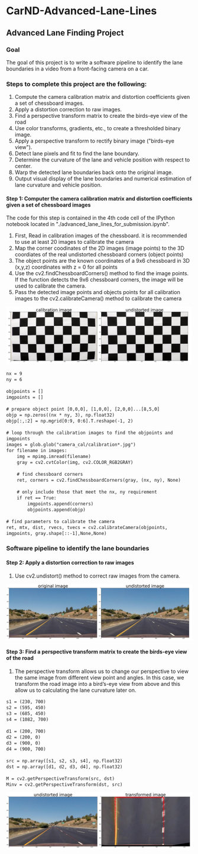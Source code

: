 # CarND-Advanced-Lane-Lines

## Advanced Lane Finding Project

### Goal
The goal of this project is to write a software pipeline to identify the lane boundaries in a video from a front-facing camera on a car. 

### Steps to complete this project are the following:
1. Compute the camera calibration matrix and distortion coefficients given a set of chessboard images.
2. Apply a distortion correction to raw images.
3. Find a perspective transform matrix to create the birds-eye view of the road
4. Use color transforms, gradients, etc., to create a thresholded binary image.
5. Apply a perspective transform to rectify binary image ("birds-eye view").
6. Detect lane pixels and fit to find the lane boundary.
7. Determine the curvature of the lane and vehicle position with respect to center.
8. Warp the detected lane boundaries back onto the original image.
9. Output visual display of the lane boundaries and numerical estimation of lane curvature and vehicle position.

#### Step 1: Computer the camera calibration matrix and distortion coefficients given a set of chessboard images

The code for this step is contained in the 4th code cell of the IPython notebook located in "./advanced_lane_lines_for_submission.ipynb".

1. First, Read in calibration images of the chessboard.  it is recommended to use at least 20 images to calibrate the camera
2. Map the corner coodinates of the 2D images (image points) to the 3D coordiates of the real undistorted chessboard corners (object points)
3. The object points are the known coordinates of a 9x6 chessboard in 3D (x,y,z) coordinates with z = 0 for all points
4. Use the cv2.findChessboardCorners() method to find the image points.  If the function detects the 9x6 chessboard corners, the image will be used to calibrate the camera.
5. Pass the detected image points and objects points for all calibration images to the cv2.calibrateCamera() method to calibrate the camera

![ScreenShot](image1.png)

```
nx = 9   
ny = 6

objpoints = []
imgpoints = []

# prepare object point [0,0,0], [1,0,0], [2,0,0]...[8,5,0]
objp = np.zeros((nx * ny, 3), np.float32)
objp[:,:2] = np.mgrid[0:9, 0:6].T.reshape(-1, 2)

# loop through the calibration images to find the objpoints and imgpoints
images = glob.glob("camera_cal/calibration*.jpg")
for filename in images:
    img = mpimg.imread(filename)
    gray = cv2.cvtColor(img, cv2.COLOR_RGB2GRAY)

    # find chessboard corners
    ret, corners = cv2.findChessboardCorners(gray, (nx, ny), None)

    # only include those that meet the nx, ny requirement 
    if ret == True:
        imgpoints.append(corners)
        objpoints.append(objp)

# find parameters to calibrate the camera
ret, mtx, dist, rvecs, tvecs = cv2.calibrateCamera(objpoints, imgpoints, gray.shape[::-1],None,None)

```


### Software pipeline to identify the lane boundaries 
#### Step 2: Apply a distortion correction to raw images

1. Use cv2.undistort() method to correct raw images from the camera. 

![ScreenShot](image2.png)


#### Step 3: Find a perspective transform matrix to create the birds-eye view of the road

1. The perspective transform allows us to change our perspective to view the same image from different view point and angles.  In this case, we transform the road image into a bird’s-eye view from above and this allow us to calculating the lane curvature later on.

```
s1 = (230, 700)
s2 = (595, 450)
s3 = (685, 450)
s4 = (1082, 700)

d1 = (200, 700)
d2 = (200, 0)
d3 = (900, 0)
d4 = (900, 700)

src = np.array([s1, s2, s3, s4], np.float32)
dst = np.array([d1, d2, d3, d4], np.float32)

M = cv2.getPerspectiveTransform(src, dst)
Minv = cv2.getPerspectiveTransform(dst, src)
```
![ScreenShot](image4.png)




